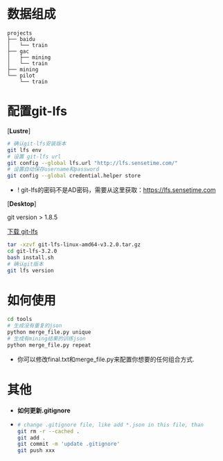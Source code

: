 # 数据组成

```
projects
├── baidu
│   └── train
├── gac
│   ├── mining
│   └── train
├── mining
└── pilot
    └── train
```

# 配置git-lfs
[**Lustre**]

```bash
# 确认git-lfs安装版本
git lfs env
# 设置 git-lfs url
git config --global lfs.url "http://lfs.sensetime.com/"
# 设置自动保存username和password
git config --global credential.helper store
```

* ! git-lfs的密码不是AD密码，需要从这里获取：https://lfs.sensetime.com

[**Desktop**]

git version > 1.8.5

[下载 git-lfs](https://git-lfs.github.com/) 

```bash
tar -xzvf git-lfs-linux-amd64-v3.2.0.tar.gz
cd git-lfs-3.2.0
bash install.sh
# 确认git版本
git lfs version
```

# 如何使用


```bash
cd tools
# 生成没有重复的json
python merge_file.py unique
# 生成有mining结果的训练json
python merge_file.py repeat
```

* 你可以修改final.txt和merge_file.py来配置你想要的任何组合方式.

# 其他

* **如何更新.gitignore**

* ```bash
  # change .gitignore file, like add *.json in this file, than
  git rm -r --cached .
  git add .
  git commit -m 'update .gitignore'
  git push xxx
  ```

  

